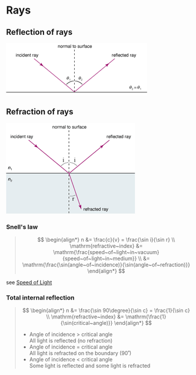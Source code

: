 # Rays

## Reflection of rays

![Ray reflection](images/ray-reflection.png)

## Refraction of rays

![Ray refraction](images/ray-refraction.png)

### Snell's law

> $$
\begin{align*}
  n &= \frac{c}{v} = \frac{\sin i}{\sin r} \\
  \mathrm{refractive~index} &= \mathrm{\frac{speed~of~light~in~vacuum}{speed~of~light~in~medium}} \\
  &= \mathrm{\frac{\sin(angle~of~incidence)}{\sin(angle~of~refraction)}}
\end{align*}
> $$

see [Speed of Light](./waves.md#speed-of-waves)

### Total internal reflection

> $$
\begin{align*}
  n &= \frac{\sin 90\degree}{\sin c} = \frac{1}{\sin c} \\
  \mathrm{refractive~index} &= \mathrm{\frac{1}{\sin(critical~angle)}}
\end{align*}
> $$
>
> - Angle of incidence > critical angle \
>   All light is reflected (no refraction)
> - Angle of incidence = critical angle \
>   All light is refracted on the boundary (90˚)
> - Angle of incidence < critical angle \
>   Some light is reflected and some light is refracted

